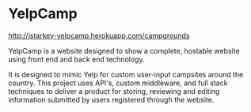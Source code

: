 # YelpCamp

http://jstarkey-yelpcamp.herokuapp.com/campgrounds

YelpCamp is a website designed to show a complete, hostable website using front end and back end technology. 

It is designed to mimic Yelp for custom user-input campsites around the country. This project uses API's, custom middleware, and full stack techniques to deliver a product for storing, reviewing and editing information submitted by users registered through the website. 
